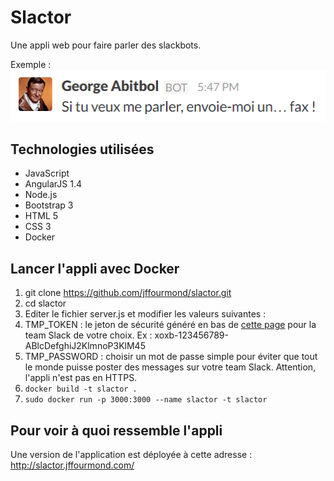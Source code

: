 # Slactor
Une appli web pour faire parler des slackbots.

Exemple :  
![George Abitbol : Si tu veux me parler, envoie-moi un... fax !](img/george.png)

## Technologies utilisées
 
* JavaScript
* AngularJS 1.4
* Node.js
* Bootstrap 3
* HTML 5
* CSS 3
* Docker

## Lancer l'appli avec Docker 

1. git clone https://github.com/jffourmond/slactor.git
2. cd slactor
3. Editer le fichier server.js et modifier les valeurs suivantes : 
  1. TMP_TOKEN : le jeton de sécurité généré en bas de [cette page](https://api.slack.com/web) pour la team Slack de votre choix. 
  Ex : xoxb-123456789-ABlcDefghiJ2KlmnoP3KlM45
  2. TMP_PASSWORD : choisir un mot de passe simple pour éviter que tout le monde puisse poster des messages sur votre team Slack. Attention, l'appli n'est pas en HTTPS.
4. `docker build -t slactor .`
5. `sudo docker run -p 3000:3000 --name slactor -t slactor`

## Pour voir à quoi ressemble l'appli

Une version de l'application est déployée à cette adresse : http://slactor.jffourmond.com/
